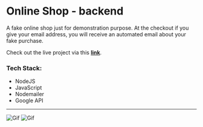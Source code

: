 # Online Shop - backend

A fake online shop just for demonstration purpose. At the checkout if you give your email address, you will receive an automated email about your fake purchase. 

Check out the live project via this __[link](https://online-shop-n0dzvtik7-demissie96.vercel.app/)__.

### Tech Stack:

- NodeJS
- JavaScript
- Nodemailer
- Google API

---

![Gif](https://s1.gifyu.com/images/online_shop_1.png)
![Gif](https://s4.gifyu.com/images/online_shop_2.png)